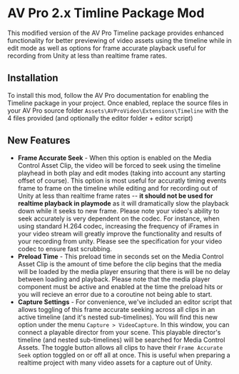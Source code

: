 # AV Pro 2.x Timline Package Mod

This modified version of the AV Pro Timeline package provides enhanced functionality for better previewing of video assets using the timeline while in edit mode as well as options for frame accurate playback useful for recording from Unity at less than realtime frame rates. 

## Installation
To install this mod, follow the AV Pro documentation for enabling the Timeline package in your project. Once enabled, replace the source files in your AV Pro source folder `Assets\AVProVideo\Extensions\Timeline` with the 4 files provided (and optionally the editor folder + editor script)

## New Features
* **Frame Accurate Seek** - When this option is enabled on the Media Control Asset Clip, the video will be forced to seek using the timeline playhead in both play and edit modes (taking into account any starting offset of course).  This option is most useful for accuratly timing events frame to frame on the timeline while editing and for recording out of Unity at less than realtime frame rates -- **it should not be used for realtime playback in playmode** as it will dramatically slow the playback down while it seeks to new frame.  Please note your video's ability to seek accurately is very dependent on the codec.  For instance, when using standard H.264 codec, increasing the frequency of iFrames in your video stream will greatly improve the functionality and results of your recording from unity.  Please see the specification for your video codec to ensure fast scrubbing.
* **Preload Time** - This preload time in seconds set on the Media Control Asset Clip is the amount of time before the clip begins that the media will be loaded by the media player ensuring that there is will be no delay between loading and playback.  Please note that the media player component must be active and enabled at the time the preload hits or you will recieve an error due to a coroutine not being able to start. 
* **Capture Settings** - For convenience, we've included an editor script that allows toggling of this frame accurate seeking across all clips in an active timeline (and it's nested sub-timelines).  You will find this new option under the menu `Capture > VideoCapture`.  In this window, you can connect a playable director from your scene.  This playable director's timeline (and nested sub-timelines) will be searched for Media Control Assets.  The toggle button allows all clips to have their `Frame Accurate Seek` option toggled on or off all at once.  This is useful when preparing a realtime project with many video assets for a capture out of Unity. 